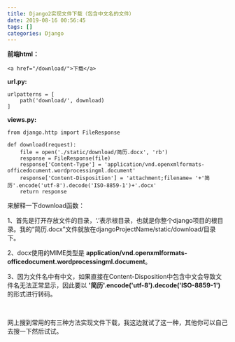 ```yaml
---
title: Django2实现文件下载（包含中文名的文件）
date: 2019-08-16 00:56:45
tags: []
categories: Django
---
```


**前端html：**

    <a href="/download/">下载</a>

**url.py:**
    
    urlpatterns = [
        path('download/', download)
    ]

**views.py:**

    from django.http import FileResponse

    def download(request):
        file = open('./static/download/简历.docx', 'rb')
        response = FileResponse(file)
        response['Content-Type'] = 'application/vnd.openxmlformats-officedocument.wordprocessingml.document'
        response['Content-Disposition'] = 'attachment;filename= '+'简历'.encode('utf-8').decode('ISO-8859-1')+'.docx'
        return response

来解释一下download函数：

1、首先是打开存放文件的目录，‘.’表示根目录，也就是你整个django项目的根目录。我的“简历.docx”文件就放在djangoProjectName/static/download/目录下。

2、docx使用的MIME类型是 **application/vnd.openxmlformats-officedocument.wordprocessingml.document**。

3、因为文件名中有中文，如果直接在Content-Disposition中包含中文会导致文件名无法正常显示，因此要以 **'简历'.encode('utf-8').decode('ISO-8859-1')** 的形式进行转码。

 

网上搜到常用的有三种方法实现文件下载，我这边就试了这一种，其他你可以自己去搜一下然后试试。
